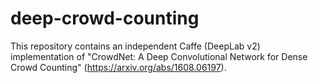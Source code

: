 # deep-crowd-counting

This repository contains an independent Caffe (DeepLab v2) implementation of "CrowdNet: A Deep Convolutional Network for Dense Crowd Counting" (https://arxiv.org/abs/1608.06197).
